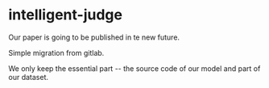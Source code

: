 # intelligent-judge

Our paper is going to be published in te new future.

Simple migration from gitlab.

We only keep the essential part -- the source code of our model and part of our dataset.
